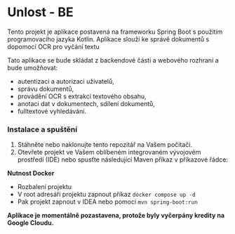 # Unlost - BE

Tento projekt je aplikace postavená na frameworku Spring Boot s použitím programovacího jazyka Kotlin. Aplikace slouží ke správě dokumentů s dopomocí OCR pro vyčání textu

Tato aplikace se bude skládat z backendové části a webového rozhraní a bude umožňovat:  
- autentizaci a autorizaci uživatelů,  
- správu dokumentů,  
- provádění OCR s extrakcí textového obsahu,  
- anotaci dat v dokumentech, sdílení dokumentů,  
- fulltextové vyhledávání.



### Instalace a spuštění

1. Stáhněte nebo naklonujte tento repozitář na Vašem počítači.
2. Otevřete projekt ve Vašem oblíbeném integrovaném vývojovém prostředí (IDE) nebo spusťte následující Maven příkaz v příkazové řádce:

 **Nutnost Docker**
 - Rozbalení projektu
 - V root adresáři projektu zapnout příkaz  ```docker compose up -d```
 - Pak projekt zapnout v IDEA nebo pomocí  ```mvn spring-boot:run```



**Aplikace je momentálně pozastavena, protože byly vyčerpány kredity na Google Cloudu.**

